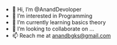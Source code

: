 - 👋 Hi, I’m @AnandDevoloper
- 👀 I’m interested in Programming
- 🌱 I’m currently learning basics theory
- 💞️ I’m looking to collaborate on ...
- 📫 Reach me at anandbgks@gmail.com

<!---
AnandDevoloper/AnandDevoloper is a ✨ special ✨ repository because its `README.md` (this file) appears on your GitHub profile.
You can click the Preview link to take a look at your changes.
--->
